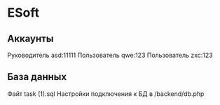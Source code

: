 # ESoft

## Аккаунты
Руководитель asd:11111
Пользователь qwe:123
Пользователь zxc:123

## База данных
Файт task (1).sql
Настройки подключения к БД в /backend/db.php

